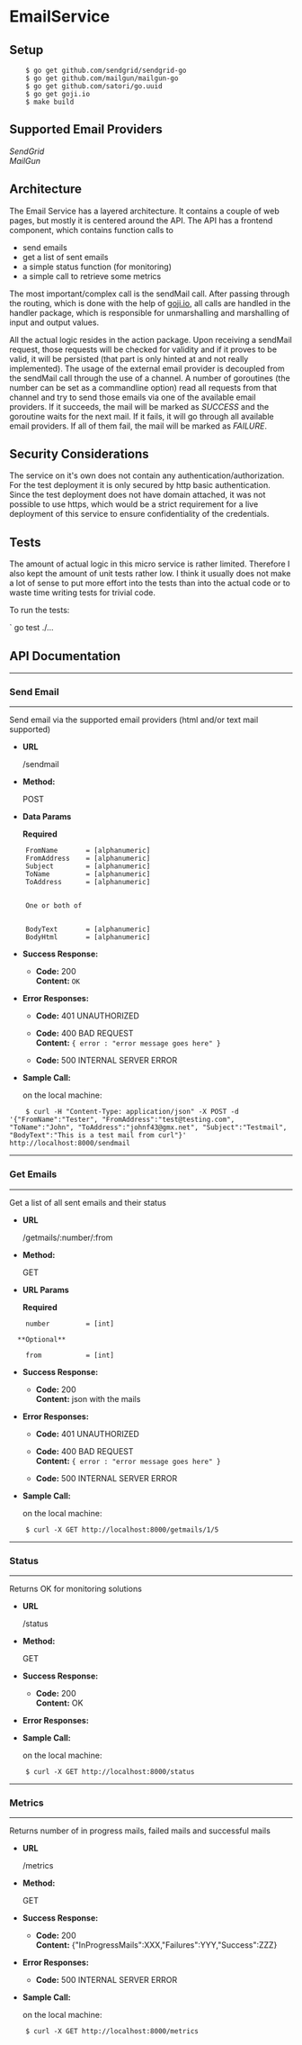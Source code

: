 # EmailService

## Setup
```
    $ go get github.com/sendgrid/sendgrid-go
    $ go get github.com/mailgun/mailgun-go
    $ go get github.com/satori/go.uuid
    $ go get goji.io
    $ make build
```
## Supported Email Providers

*SendGrid*<br/>
*MailGun*

## Architecture

The Email Service has a layered architecture.
It contains a couple of web pages, but mostly it is centered around the API.
The API has a frontend component, which contains function calls to
- send emails
- get a list of sent emails
- a simple status function (for monitoring)
- a simple call to retrieve some metrics

The most important/complex call is the sendMail call.
After passing through the routing, which is done with the help of [goji.io](https://goji.io/), all calls are handled in the handler package,
which is responsible for unmarshalling and marshalling of input and output values.

All the actual logic resides in the action package. Upon receiving a sendMail request, those requests will be checked for validity and if it proves to be
valid, it will be persisted (that part is only hinted at and not really implemented).
The usage of the external email provider is decoupled from the sendMail call through the use of a channel.
A number of goroutines (the number can be set as a commandline option) read all requests from that channel and try to send those emails via one of the available
email providers. If it succeeds, the mail will be marked as _SUCCESS_ and the goroutine waits for the next mail. If it fails, it will go through all
available email providers. If all of them fail, the mail will be marked as _FAILURE_.

## Security Considerations

The service on it's own does not contain any authentication/authorization. For the test deployment it is only secured by http basic authentication.
Since the test deployment does not have domain attached, it was not possible to use https, which would be a strict requirement for a live deployment of this
service to ensure confidentiality of the credentials.

## Tests

The amount of actual logic in this micro service is rather limited. Therefore I also kept the amount of unit tests rather low. I think it usually does
not make a lot of sense to put more effort into the tests than into the actual code or to waste time writing tests for trivial code.

To run the tests:

`   go test ./...

## API Documentation
----
### Send Email
----
  Send email via the supported email providers (html and/or text mail supported)

* **URL**

  /sendmail

* **Method:**

  POST

* **Data Params**

  **Required**
```
  	FromName       = [alphanumeric]
  	FromAddress    = [alphanumeric]
  	Subject        = [alphanumeric]
  	ToName         = [alphanumeric]
  	ToAddress      = [alphanumeric]


    One or both of


    BodyText       = [alphanumeric]
    BodyHtml       = [alphanumeric]
```

* **Success Response:**

  * **Code:** 200 <br />
    **Content:** `OK`<br />

* **Error Responses:**

  * **Code:** 401 UNAUTHORIZED <br/>

  * **Code:** 400 BAD REQUEST <br/>
    **Content:** `{ error : "error message goes here" }`

  * **Code:** 500 INTERNAL SERVER ERROR <br/>

* **Sample Call:**

    on the local machine:
```
    $ curl -H "Content-Type: application/json" -X POST -d '{"FromName":"Tester", "FromAddress":"test@testing.com", "ToName":"John", "ToAddress":"johnf43@gmx.net", "Subject":"Testmail", "BodyText":"This is a test mail from curl"}' http://localhost:8000/sendmail
```

----
### Get Emails
----
  Get a list of all sent emails and their status

* **URL**

  /getmails/:number/:from

* **Method:**

  GET

* **URL Params**

  **Required**
```
  	number         = [int]

  **Optional**

    from           = [int]
```

* **Success Response:**

  * **Code:** 200 <br/>
    **Content:** json with the mails<br/>

* **Error Responses:**

  * **Code:** 401 UNAUTHORIZED <br/>

  * **Code:** 400 BAD REQUEST <br/>
    **Content:** `{ error : "error message goes here" }`

  * **Code:** 500 INTERNAL SERVER ERROR <br/>

* **Sample Call:**

    on the local machine:
```
    $ curl -X GET http://localhost:8000/getmails/1/5
```

----
### Status
----
  Returns OK for monitoring solutions

* **URL**

  /status

* **Method:**

  GET

* **Success Response:**

  * **Code:** 200 <br/>
    **Content:** OK<br/>

* **Error Responses:**

* **Sample Call:**

    on the local machine:
```
    $ curl -X GET http://localhost:8000/status
```

----
### Metrics
----
  Returns number of in progress mails, failed mails and successful mails

* **URL**

  /metrics

* **Method:**

  GET

* **Success Response:**

  * **Code:** 200 <br/>
    **Content:** {"InProgressMails":XXX,"Failures":YYY,"Success":ZZZ}<br/>

* **Error Responses:**

  * **Code:** 500 INTERNAL SERVER ERROR <br/>

* **Sample Call:**

    on the local machine:
```
    $ curl -X GET http://localhost:8000/metrics
```
